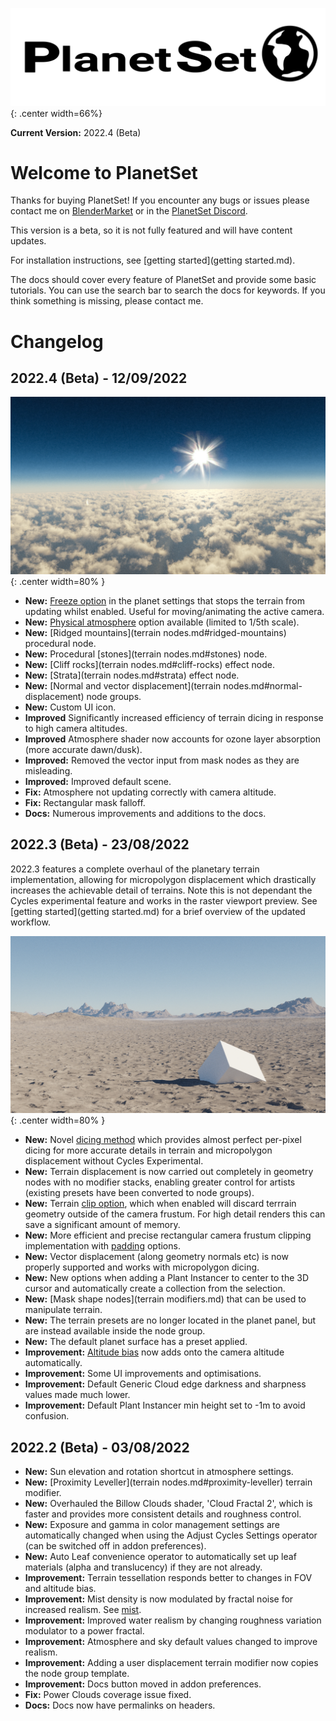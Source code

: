 ![PlanetSet](media/planetset_logo.png){: .center width=66%}

**Current Version:** 2022.4 (Beta)

# Welcome to PlanetSet

Thanks for buying PlanetSet! If you encounter any bugs or issues please contact me on [BlenderMarket](https://blendermarket.com/) or in the [PlanetSet Discord](https://discord.gg/d5CCkh5pJs).

This version is a beta, so it is not fully featured and will have content updates.

For installation instructions, see [getting started](getting started.md).

The docs should cover every feature of PlanetSet and provide some basic tutorials. You can use the search bar to search the docs for keywords. If you think something is missing, please contact me.

# Changelog

## 2022.4 (Beta) - 12/09/2022

![](media/space.jpg){: .center width=80% }

- **New:** [Freeze option](planet.md#freeze) in the planet settings that stops the terrain from updating whilst enabled. Useful for moving/animating the active camera.
- **New:** [Physical atmosphere](atmosphere.md#physical-atmosphere) option available (limited to 1/5th scale).
- **New:** [Ridged mountains](terrain nodes.md#ridged-mountains) procedural node.
- **New:** Procedural [stones](terrain nodes.md#stones) node.
- **New:** [Cliff rocks](terrain nodes.md#cliff-rocks) effect node.
- **New:** [Strata](terrain nodes.md#strata) effect node.
- **New:** [Normal and vector displacement](terrain nodes.md#normal-displacement) node groups.
- **New:** Custom UI icon.
- **Improved** Significantly increased efficiency of terrain dicing in response to high camera altitudes.
- **Improved** Atmosphere shader now accounts for ozone layer absorption (more accurate dawn/dusk).
- **Improved:** Removed the vector input from mask nodes as they are misleading.
- **Improved:** Improved default scene.
- **Fix:** Atmosphere not updating correctly with camera altitude.
- **Fix:** Rectangular mask falloff.
- **Docs:** Numerous improvements and additions to the docs.

## 2022.3 (Beta) - 23/08/2022

2022.3 features a complete overhaul of the planetary terrain implementation, allowing for micropolygon displacement which drastically increases the achievable detail of terrains. Note this is not dependant the Cycles experimental feature and works in the raster viewport preview. See [getting started](getting started.md) for a brief overview of the updated workflow.

![New per pixel dicing](media/dicing_method_2022_3_update.jpg){: .center width=80% }

- **New:** Novel [dicing method](planet.md#dice-rate) which provides almost perfect per-pixel dicing for more accurate details in terrain and micropolygon displacement without Cycles Experimental.
- **New:** Terrain displacement is now carried out completely in geometry nodes with no modifier stacks, enabling greater control for artists (existing presets have been converted to node groups).
- **New:** Terrain [clip option](planet.md#clip), which when enabled will discard terrrain geometry outside of the camera frustum. For high detail renders this can save a significant amount of memory.
- **New:** More efficient and precise rectangular camera frustum clipping implementation with [padding](planet.md#padding) options.
- **New:** Vector displacement (along geometry normals etc) is now properly supported and works with micropolygon dicing.
- **New:** New options when adding a Plant Instancer to center to the 3D cursor and automatically create a collection from the selection.
- **New:** [Mask shape nodes](terrain modifiers.md) that can be used to manipulate terrain.
- **New:** The terrain presets are no longer located in the planet panel, but are instead available inside the node group.
- **New:** The default planet surface has a preset applied.
- **Improvement:** [Altitude bias](planet.md#altitude-bias) now adds onto the camera altitude automatically.
- **Improvement:** Some UI improvements and optimisations.
- **Improvement:** Default Generic Cloud edge darkness and sharpness values made much lower.
- **Improvement:** Default Plant Instancer min height set to -1m to avoid confusion.

## 2022.2 (Beta) - 03/08/2022
- **New:** Sun elevation and rotation shortcut in atmosphere settings.
- **New:** [Proximity Leveller](terrain nodes.md#proximity-leveller) terrain modifier.
- **New:** Overhauled the Billow Clouds shader, 'Cloud Fractal 2', which is faster and provides more consistent details and roughness control.
- **New:** Exposure and gamma in color management settings are automatically changed when using the Adjust Cycles Settings operator (can be switched off in addon preferences).
- **New:** Auto Leaf convenience operator to automatically set up leaf materials (alpha and translucency) if they are not already.
- **Improvement:** Terrain tessellation responds better to changes in FOV and altitude bias.
- **Improvement:** Mist density is now modulated by fractal noise for increased realism. See [mist](clouds.md#mist-volume).
- **Improvement:** Improved water realism by changing roughness variation modulator to a power fractal.
- **Improvement:** Atmosphere and sky default values changed to improve realism.
- **Improvement:** Adding a user displacement terrain modifier now copies the node group template.
- **Improvement:** Docs button moved in addon preferences.
- **Fix:** Power Clouds coverage issue fixed.
- **Docs:** Docs now have permalinks on headers.